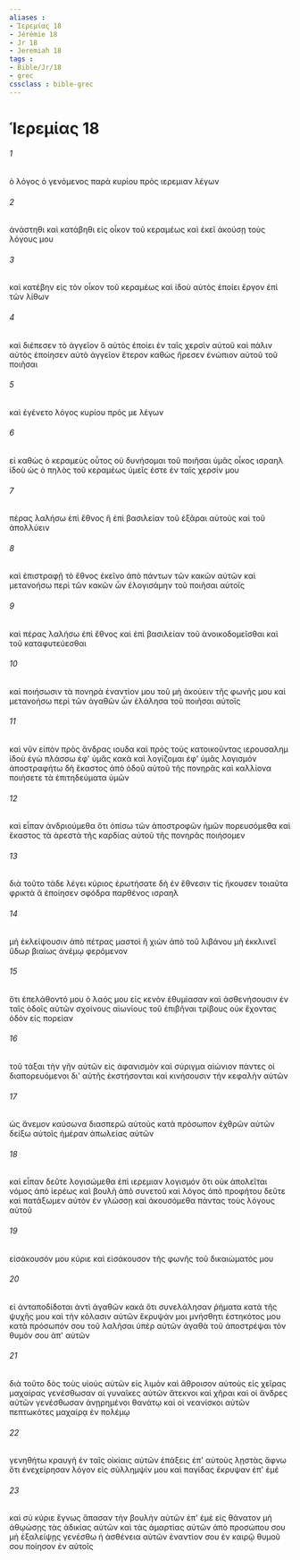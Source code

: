 ```yaml
---
aliases : 
- Ἱερεμίας 18
- Jérémie 18
- Jr 18
- Jeremiah 18
tags : 
- Bible/Jr/18
- grec
cssclass : bible-grec
---
```


# Ἱερεμίας 18

###### 1
ὁ λόγος ὁ γενόμενος παρὰ κυρίου πρὸς ιερεμιαν λέγων
###### 2
ἀνάστηθι καὶ κατάβηθι εἰς οἶκον τοῦ κεραμέως καὶ ἐκεῖ ἀκούσῃ τοὺς λόγους μου
###### 3
καὶ κατέβην εἰς τὸν οἶκον τοῦ κεραμέως καὶ ἰδοὺ αὐτὸς ἐποίει ἔργον ἐπὶ τῶν λίθων
###### 4
καὶ διέπεσεν τὸ ἀγγεῖον ὃ αὐτὸς ἐποίει ἐν ταῖς χερσὶν αὐτοῦ καὶ πάλιν αὐτὸς ἐποίησεν αὐτὸ ἀγγεῖον ἕτερον καθὼς ἤρεσεν ἐνώπιον αὐτοῦ τοῦ ποιῆσαι
###### 5
καὶ ἐγένετο λόγος κυρίου πρός με λέγων
###### 6
εἰ καθὼς ὁ κεραμεὺς οὗτος οὐ δυνήσομαι τοῦ ποιῆσαι ὑμᾶς οἶκος ισραηλ ἰδοὺ ὡς ὁ πηλὸς τοῦ κεραμέως ὑμεῖς ἐστε ἐν ταῖς χερσίν μου
###### 7
πέρας λαλήσω ἐπὶ ἔθνος ἢ ἐπὶ βασιλείαν τοῦ ἐξᾶραι αὐτοὺς καὶ τοῦ ἀπολλύειν
###### 8
καὶ ἐπιστραφῇ τὸ ἔθνος ἐκεῖνο ἀπὸ πάντων τῶν κακῶν αὐτῶν καὶ μετανοήσω περὶ τῶν κακῶν ὧν ἐλογισάμην τοῦ ποιῆσαι αὐτοῖς
###### 9
καὶ πέρας λαλήσω ἐπὶ ἔθνος καὶ ἐπὶ βασιλείαν τοῦ ἀνοικοδομεῖσθαι καὶ τοῦ καταφυτεύεσθαι
###### 10
καὶ ποιήσωσιν τὰ πονηρὰ ἐναντίον μου τοῦ μὴ ἀκούειν τῆς φωνῆς μου καὶ μετανοήσω περὶ τῶν ἀγαθῶν ὧν ἐλάλησα τοῦ ποιῆσαι αὐτοῖς
###### 11
καὶ νῦν εἰπὸν πρὸς ἄνδρας ιουδα καὶ πρὸς τοὺς κατοικοῦντας ιερουσαλημ ἰδοὺ ἐγὼ πλάσσω ἐφ' ὑμᾶς κακὰ καὶ λογίζομαι ἐφ' ὑμᾶς λογισμόν ἀποστραφήτω δὴ ἕκαστος ἀπὸ ὁδοῦ αὐτοῦ τῆς πονηρᾶς καὶ καλλίονα ποιήσετε τὰ ἐπιτηδεύματα ὑμῶν
###### 12
καὶ εἶπαν ἀνδριούμεθα ὅτι ὀπίσω τῶν ἀποστροφῶν ἡμῶν πορευσόμεθα καὶ ἕκαστος τὰ ἀρεστὰ τῆς καρδίας αὐτοῦ τῆς πονηρᾶς ποιήσομεν
###### 13
διὰ τοῦτο τάδε λέγει κύριος ἐρωτήσατε δὴ ἐν ἔθνεσιν τίς ἤκουσεν τοιαῦτα φρικτά ἃ ἐποίησεν σφόδρα παρθένος ισραηλ
###### 14
μὴ ἐκλείψουσιν ἀπὸ πέτρας μαστοὶ ἢ χιὼν ἀπὸ τοῦ λιβάνου μὴ ἐκκλινεῖ ὕδωρ βιαίως ἀνέμῳ φερόμενον
###### 15
ὅτι ἐπελάθοντό μου ὁ λαός μου εἰς κενὸν ἐθυμίασαν καὶ ἀσθενήσουσιν ἐν ταῖς ὁδοῖς αὐτῶν σχοίνους αἰωνίους τοῦ ἐπιβῆναι τρίβους οὐκ ἔχοντας ὁδὸν εἰς πορείαν
###### 16
τοῦ τάξαι τὴν γῆν αὐτῶν εἰς ἀφανισμὸν καὶ σύριγμα αἰώνιον πάντες οἱ διαπορευόμενοι δι' αὐτῆς ἐκστήσονται καὶ κινήσουσιν τὴν κεφαλὴν αὐτῶν
###### 17
ὡς ἄνεμον καύσωνα διασπερῶ αὐτοὺς κατὰ πρόσωπον ἐχθρῶν αὐτῶν δείξω αὐτοῖς ἡμέραν ἀπωλείας αὐτῶν
###### 18
καὶ εἶπαν δεῦτε λογισώμεθα ἐπὶ ιερεμιαν λογισμόν ὅτι οὐκ ἀπολεῖται νόμος ἀπὸ ἱερέως καὶ βουλὴ ἀπὸ συνετοῦ καὶ λόγος ἀπὸ προφήτου δεῦτε καὶ πατάξωμεν αὐτὸν ἐν γλώσσῃ καὶ ἀκουσόμεθα πάντας τοὺς λόγους αὐτοῦ
###### 19
εἰσάκουσόν μου κύριε καὶ εἰσάκουσον τῆς φωνῆς τοῦ δικαιώματός μου
###### 20
εἰ ἀνταποδίδοται ἀντὶ ἀγαθῶν κακά ὅτι συνελάλησαν ῥήματα κατὰ τῆς ψυχῆς μου καὶ τὴν κόλασιν αὐτῶν ἔκρυψάν μοι μνήσθητι ἑστηκότος μου κατὰ πρόσωπόν σου τοῦ λαλῆσαι ὑπὲρ αὐτῶν ἀγαθὰ τοῦ ἀποστρέψαι τὸν θυμόν σου ἀπ' αὐτῶν
###### 21
διὰ τοῦτο δὸς τοὺς υἱοὺς αὐτῶν εἰς λιμὸν καὶ ἄθροισον αὐτοὺς εἰς χεῖρας μαχαίρας γενέσθωσαν αἱ γυναῖκες αὐτῶν ἄτεκνοι καὶ χῆραι καὶ οἱ ἄνδρες αὐτῶν γενέσθωσαν ἀνῃρημένοι θανάτῳ καὶ οἱ νεανίσκοι αὐτῶν πεπτωκότες μαχαίρᾳ ἐν πολέμῳ
###### 22
γενηθήτω κραυγὴ ἐν ταῖς οἰκίαις αὐτῶν ἐπάξεις ἐπ' αὐτοὺς λῃστὰς ἄφνω ὅτι ἐνεχείρησαν λόγον εἰς σύλλημψίν μου καὶ παγίδας ἔκρυψαν ἐπ' ἐμέ
###### 23
καὶ σύ κύριε ἔγνως ἅπασαν τὴν βουλὴν αὐτῶν ἐπ' ἐμὲ εἰς θάνατον μὴ ἀθῳώσῃς τὰς ἀδικίας αὐτῶν καὶ τὰς ἁμαρτίας αὐτῶν ἀπὸ προσώπου σου μὴ ἐξαλείψῃς γενέσθω ἡ ἀσθένεια αὐτῶν ἐναντίον σου ἐν καιρῷ θυμοῦ σου ποίησον ἐν αὐτοῖς
